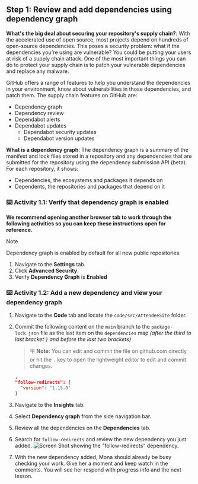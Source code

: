 ## Step 1: Review and add dependencies using dependency graph

**What's the big deal about securing your repository's supply chain?**: With the accelerated use of open source, most projects depend on hundreds of open-source dependencies. This poses a security problem: what if the dependencies you're using are vulnerable? You could be putting your users at risk of a supply chain attack. One of the most important things you can do to protect your supply chain is to patch your vulnerable dependencies and replace any malware.

GitHub offers a range of features to help you understand the dependencies in your environment, know about vulnerabilities in those dependencies, and patch them. The supply chain features on GitHub are:

- Dependency graph
- Dependency review
- Dependabot alerts
- Dependabot updates
  - Dependabot security updates
  - Dependabot version updates

**What is a dependency graph**: The dependency graph is a summary of the manifest and lock files stored in a repository and any dependencies that are submitted for the repository using the dependency submission API (beta). For each repository, it shows:

- Dependencies, the ecosystems and packages it depends on
- Dependents, the repositories and packages that depend on it

### :keyboard: Activity 1.1: Verify that dependency graph is enabled

**We recommend opening another browser tab to work through the following activities so you can keep these instructions open for reference.**

>[!NOTE]
> Dependency graph is enabled by default for all new public repositories.

1. Navigate to the **Settings** tab.
1. Click **Advanced Security**.
1. Verify **Dependency Graph** is **Enabled**

### :keyboard: Activity 1.2: Add a new dependency and view your dependency graph

1. Navigate to the **Code** tab and locate the `code/src/AttendeeSite` folder.
1. Commit the following content on the `main` branch to the `package-lock.json` file as the last item on the `dependencies` map _(after the third to last bracket `}` and before the last two brackets)_

    > 🪧 **Note:** You can edit and commit the file on github.com directly or hit the `.` key to open the lightweight editor to edit and commit changes.

    ```json
    ,
    "follow-redirects": {
      "version": "1.15.0"
    }
    ```

1. Navigate to the **Insights** tab.
1. Select **Dependency graph** from the side navigation bar.
1. Review all the dependencies on the **Dependencies** tab.
1. Search for `follow-redirects` and review the new dependency you just added.
   ![Screen Shot showing the "follow-redirects" dependency.](https://user-images.githubusercontent.com/6351798/196288729-734e3319-c5d7-4f35-a19c-676c12f0e27d.png)
1. With the new dependency added, Mona should already be busy checking your work. Give her a moment and keep watch in the comments. You will see her respond with progress info and the next lesson.
